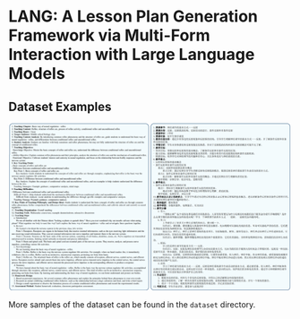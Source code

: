 # LANG: A Lesson Plan Generation Framework via Multi-Form Interaction with Large Language Models

## Dataset Examples

<div style="text-align: center;">
  <img src="imgs/show.png">
</div>

More samples of the dataset can be found in the `dataset` directory.
